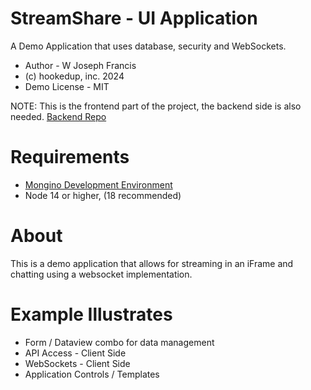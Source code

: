 # StreamShare - UI Application
A Demo Application that uses database, security and WebSockets.

* Author - W Joseph Francis
* (c) hookedup, inc. 2024
* Demo License - MIT

NOTE: This is the frontend part of the project, the backend side is also needed.
[Backend Repo](https://github.com/hookedupjoe/StreamShareSrv)

# Requirements
* [Mongino Development Environment](https://github.com/hookedupjoe/mongino)
* Node 14 or higher, (18 recommended)

# About
This is a demo application that allows for streaming in an iFrame and 
chatting using a websocket implementation. 

# Example Illustrates
* Form / Dataview combo for data management
* API Access - Client Side
* WebSockets - Client Side
* Application Controls / Templates
